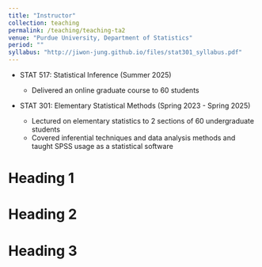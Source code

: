 ```yaml
---
title: "Instructor"
collection: teaching
permalink: /teaching/teaching-ta2
venue: "Purdue University, Department of Statistics"  
period: "" 
syllabus: "http://jiwon-jung.github.io/files/stat301_syllabus.pdf" 
---
```


* STAT 517: Statistical Inference (Summer 2025)
  * Delivered an online graduate course to 60 students
    
* STAT 301: Elementary Statistical Methods (Spring 2023 - Spring 2025)
  * Lectured on elementary statistics to 2 sections of 60 undergraduate students
  * Covered inferential techniques and data analysis methods and taught SPSS usage as a statistical software


Heading 1
======

Heading 2
======

Heading 3
======
